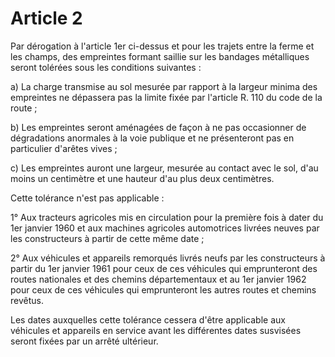 # Article 2

Par dérogation à l'article 1er ci-dessus et pour les trajets entre la ferme et les champs, des empreintes formant saillie sur les bandages métalliques seront tolérées sous les conditions suivantes :

a) La charge transmise au sol mesurée par rapport à la largeur minima des empreintes ne dépassera pas la limite fixée par l'article R. 110 du code de la route ;

b) Les empreintes seront aménagées de façon à ne pas occasionner de dégradations anormales à la voie publique et ne présenteront pas en particulier d'arêtes vives ;

c) Les empreintes auront une largeur, mesurée au contact avec le sol, d'au moins un centimètre et une hauteur d'au plus deux centimètres.

Cette tolérance n'est pas applicable :

1° Aux tracteurs agricoles mis en circulation pour la première fois à dater du 1er janvier 1960 et aux machines agricoles automotrices livrées neuves par les constructeurs à partir de cette même date ;

2° Aux véhicules et appareils remorqués livrés neufs par les constructeurs à partir du 1er janvier 1961 pour ceux de ces véhicules qui emprunteront des routes nationales et des chemins départementaux et au 1er janvier 1962 pour ceux de ces véhicules qui emprunteront les autres routes et chemins revêtus.

Les dates auxquelles cette tolérance cessera d'être applicable aux véhicules et appareils en service avant les différentes dates susvisées seront fixées par un arrêté ultérieur.

